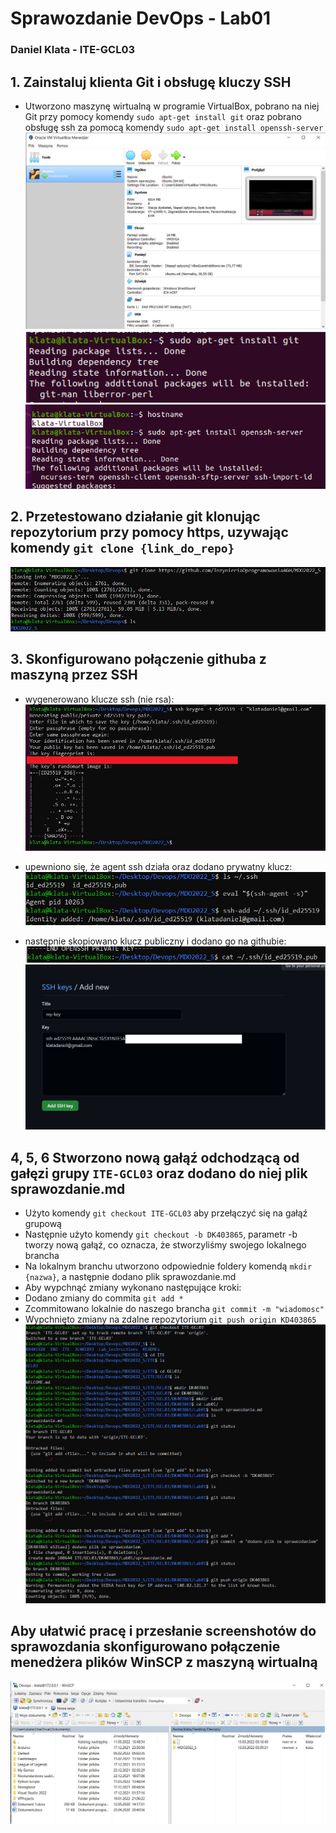 # Sprawozdanie DevOps - Lab01
### Daniel Klata - ITE-GCL03

## 1. Zainstaluj klienta Git i obsługę kluczy SSH

- Utworzono maszynę wirtualną w programie VirtualBox, pobrano na niej Git przy pomocy komendy `sudo apt-get install git` oraz pobrano obsługę ssh za pomocą komendy `sudo apt-get install openssh-server`
![utworzenie maszyny witrualnej](setup_vm.jpg)
![instalacja git](install_git.jpg)
![instalacja ssh](install_ssh.jpg)

## 2. Przetestowano działanie git klonując repozytorium przy pomocy https, uzywając komendy `git clone {link_do_repo}`
![git clone https](git_clone_https.jpg)
## 3. Skonfigurowano połączenie githuba z maszyną przez SSH 
- wygenerowano klucze ssh (nie rsa):
![generowanie kluczy](generate_ssh_keys.jpg)

- upewniono się, że agent ssh działa oraz dodano prywatny klucz:
![agent ssh](ssh_agent.jpg)

- następnie skopiowano klucz publiczny i dodano go na githubie:
![ssh](pub_ssh.jpg)
![ssh](add_ssh_to_github.jpg)

## 4, 5, 6 Stworzono nową gałąź odchodzącą od gałęzi grupy `ITE-GCL03` oraz dodano do niej plik sprawozdanie.md
- Użyto komendy `git checkout ITE-GCL03` aby przełączyć się na gałąź grupową
- Następnie użyto komendy `git checkout -b DK403865`, parametr -b tworzy nową gałąź, co oznacza, że stworzyliśmy swojego lokalnego brancha
- Na lokalnym branchu utworzono odpowiednie foldery komendą `mkdir {nazwa}`, a następnie dodano plik sprawozdanie.md
- Aby wypchnąć zmiany wykonano następujące kroki:
- Dodano zmiany do commita `git add *`
- Zcommitowano lokalnie do naszego brancha `git commit -m "wiadomosc"`
- Wypchnięto zmiany na zdalne repozytorium `git push origin KD403865` 
![create and commit](create_sprawozdanie_on_own_branch_commit_then_push.jpg)

## Aby ułatwić pracę i przesłanie screenshotów do sprawozdania skonfigurowano połączenie menedżera plików WinSCP z maszyną wirtualną
![winSCP](setup_winSCP.jpg)